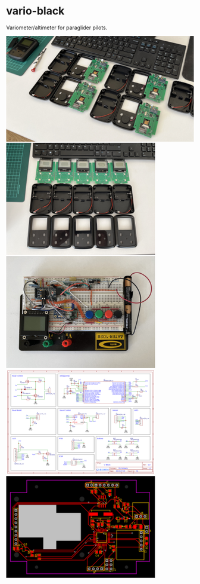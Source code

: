 # vario-black

Variometer/altimeter for paraglider pilots.
<p align="left">
  <img src="images/IMG_0594.JPG" width="804"><br>
  <img src="images/IMG_0563.JPG" width="400">
  <img src="images/IMG_0438.JPG" width="400"><br>
  <img src="docs/pcb/Schematic_v-black_2024-04-18.png" width="400">
  <img src="docs/pcb/PCB_PCB_v-black_v2_2024-04-18.png" width="400">
</p>
